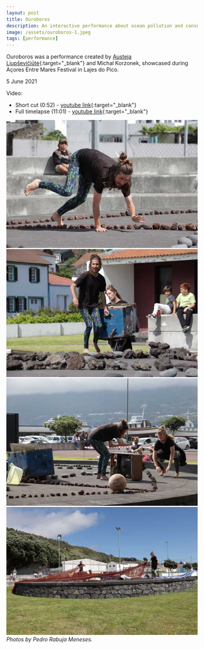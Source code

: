 ```yaml
---
layout: post
title: Ouroboros
description: An interactive performance about ocean pollution and consumer lifestyle.
image: /assets/ouroboros-1.jpeg
tags: [performance]
---
```


Ouroboros was a performance created by [Austeja Liupševičiūtė](https://austejaliu.com){:target="_blank"} and Michal Korzonek, showcased during Açores Entre Mares Festival in Lajes do Pico.

5 June 2021

Video:
- Short cut (0:52) - [youtube link](https://youtu.be/VKQn-VCkWCk){:target="_blank"}
- Full timelapse (11:01) - [youtube link](https://www.youtube.com/watch?v=RfZwLx99B8E){:target="_blank"}


![Michal on the ground](/assets/ouroboros-1.jpeg)<br>
![Michal and Austeja carrying a chest](/assets/ouroboros-2.jpeg)<br>
![Michal and Austeja in front of broken TV](/assets/ouroboros-3.jpeg)<br>
![Michal and Austeja covering the stage with a fishing net](/assets/ouroboros-4.jpeg)<br>
*Photos by Pedro Rabuja Meneses.*
